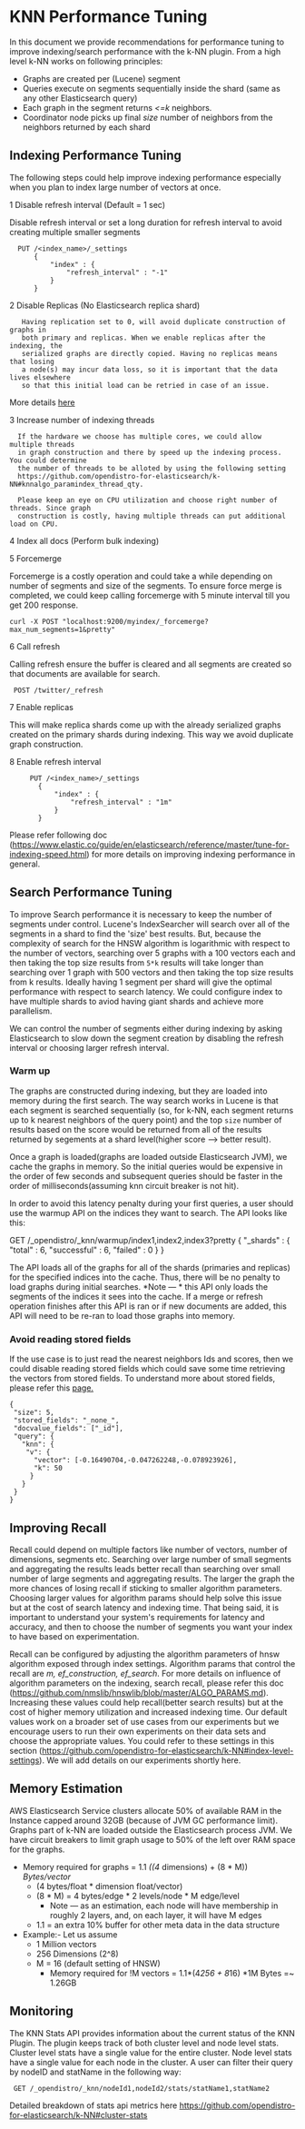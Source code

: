 # KNN Performance Tuning

In this document we provide recommendations for performance tuning to improve indexing/search performance with the k-NN plugin.  From a high level k-NN works on following principles:

* Graphs are created per (Lucene) segment
* Queries execute on segments sequentially inside the shard (same as any other Elasticsearch query) 
* Each graph in the segment returns *<=k* neighbors. 
* Coordinator node picks up final *size* number of neighbors from the neighbors returned by each shard

## Indexing Performance Tuning

The following steps could help improve indexing performance especially when you plan to index large number of vectors at once. 

1 Disable refresh interval  (Default = 1 sec)
 
 Disable refresh interval or set a long duration for refresh interval to avoid creating multiple smaller segments
  ```  
    PUT /<index_name>/_settings
        {
            "index" : {
                "refresh_interval" : "-1"
            }
        }
  ```
2 Disable Replicas (No Elasticsearch replica shard)
 ```
    Having replication set to 0, will avoid duplicate construction of graphs in 
    both primary and replicas. When we enable replicas after the indexing, the 
    serialized graphs are directly copied. Having no replicas means that losing 
    a node(s) may incur data loss, so it is important that the data lives elsewhere 
    so that this initial load can be retried in case of an issue.
 ```
More details [here](https://www.elastic.co/guide/en/elasticsearch/reference/master/tune-for-indexing-speed.html#_disable_replicas_for_initial_loads)
    
3 Increase number of indexing threads
  ```
    If the hardware we choose has multiple cores, we could allow multiple threads 
    in graph construction and there by speed up the indexing process. You could determine
    the number of threads to be alloted by using the following setting   
    https://github.com/opendistro-for-elasticsearch/k-NN#knnalgo_paramindex_thread_qty.
     
    Please keep an eye on CPU utilization and choose right number of threads. Since graph
    construction is costly, having multiple threads can put additional load on CPU. 
  ```
    
4 Index all docs (Perform bulk indexing)

5 Forcemerge 
  
 Forcemerge is a costly operation and could take a while depending on number of segments and size of the segments.
 To ensure force merge is completed, we could keep calling forcemerge with 5 minute interval till you get 200 response.
    
    curl -X POST "localhost:9200/myindex/_forcemerge?max_num_segments=1&pretty"
    
6 Call refresh 

 Calling refresh ensure the buffer is cleared and all segments are created so that documents are available for search. 
 ```
  POST /twitter/_refresh
```
7 Enable replicas 
 
 This will make replica shards come up with the already serialized graphs created on the primary shards during indexing. This way 
 we avoid duplicate graph construction.

8  Enable refresh interval
 ```
      PUT /<index_name>/_settings
        {
            "index" : {
                "refresh_interval" : "1m"
            }
        }
 ```

Please refer following doc (https://www.elastic.co/guide/en/elasticsearch/reference/master/tune-for-indexing-speed.html) for more details on improving indexing performance in general.

## Search Performance Tuning

To improve Search performance it is necessary to keep the number of segments under control. Lucene's IndexSearcher will search over all of the segments in a shard to find the 'size' best results. But, because the complexity of search for the HNSW algorithm is logarithmic with respect to the number of vectors, searching over 5 graphs with a 100 vectors each and then taking the top size results from ```5*k``` results will take longer than searching over 1 graph with 500 vectors and then taking the top size results from k results. 
Ideally having 1 segment per shard will give the optimal performance with respect to search latency. We could configure index to have multiple shards to aviod having giant shards and achieve more parallelism.

We can control the number of segments either during indexing by asking Elasticsearch to slow down the segment creation by disabling the refresh interval or choosing larger refresh interval.

### Warm up

The graphs are constructed during indexing, but they are loaded into memory during the first search. The way search works in Lucene is that each segment is searched sequentially (so, for k-NN, each segment returns up to k nearest neighbors of the query point) and the top ```size``` number of results based on the score would be returned from all of the results returned by segements at a shard level(higher score --> better result). 

Once a graph is loaded(graphs are loaded outside Elasticsearch JVM), we cache the graphs in memory. So the initial queries would be expensive in the order of few seconds and subsequent queries should be faster in the order of milliseconds(assuming knn circuit breaker is not hit).

In order to avoid this latency penalty during your first queries, a user should use the warmup API on the indices they want to search. The API looks like this:

GET /_opendistro/_knn/warmup/index1,index2,index3?pretty
{
  "_shards" : {
    "total" : 6,
    "successful" : 6,
    "failed" : 0
  }
}

The API loads all of the graphs for all of the shards (primaries and replicas) for the specified indices into the cache. Thus, there will be no penalty to load graphs during initial searches. *Note — * this API only loads the segments of the indices it sees into the cache. If a merge or refresh operation finishes after this API is ran or if new documents are added, this API will need to be re-ran to load those graphs into memory.

### Avoid reading stored fields

If the use case is to just read the nearest neighbors Ids and scores, then we could disable reading stored fields which could save some time retrieving the vectors from stored fields. 
To understand more about stored fields, 
please refer this [page.](https://discuss.elastic.co/t/what-does-it-mean-to-store-a-field/5893/5)
```
{
 "size": 5,
 "stored_fields": "_none_",
 "docvalue_fields": ["_id"],
 "query": {
   "knn": {
    "v": {
      "vector": [-0.16490704,-0.047262248,-0.078923926],
      "k": 50
     }       
   }
 }
}
```
## Improving Recall 

Recall could depend on multiple factors like number of vectors, number of dimensions, segments etc. Searching over large number of small segments and aggregating the results leads better recall than searching over small number of large segments and aggregating results. The larger the graph the more chances of losing recall if sticking to smaller algorithm parameters. 
Choosing larger values for algorithm params should help solve this issue but at the cost of search latency and indexing time. That being said, it is important to understand your system's requirements for latency and accuracy, and then to choose the number of segments you want your index to have based on experimentation.

Recall can be configured by adjusting the algorithm parameters of hnsw algorithm exposed through index settings. Algorithm params that control the recall are *m, ef_construction, ef_search*. For more details on influence of algorithm parameters on the indexing, search recall, please refer this  doc (https://github.com/nmslib/hnswlib/blob/master/ALGO_PARAMS.md).  Increasing these values could help recall(better search results) but at the cost of higher memory utilization and increased indexing time. Our default values work on a broader set of use cases from our experiments but we encourage users to run their own experiments on their data sets and choose the appropriate values. You could refer to these settings in this section (https://github.com/opendistro-for-elasticsearch/k-NN#index-level-settings). We will add details on our experiments shortly here.

## Memory Estimation

AWS Elasticsearch Service clusters allocate 50% of available RAM in the Instance capped around 32GB (because of JVM GC performance limit). Graphs part of k-NN are loaded outside the Elasticsearch process JVM. We have circuit breakers to limit graph usage to 50% of the left over RAM space for the graphs.

* Memory required for graphs =   1.1 *((4* dimensions) + (8 * M)) *Bytes/vector*
    * (4 bytes/float * dimension float/vector)
    * (8 * M) = 4 bytes/edge * 2 levels/node *  M edge/level
        * Note — as an estimation, each node will have membership in roughly 2 layers, and, on each layer, it will have M edges
    * 1.1 = an extra 10% buffer for other meta data in the data structure
* Example:- Let us assume
    * 1 Million vectors 
    * 256 Dimensions (2^8)
    * M = 16 (default setting of HNSW)
        * Memory required for !M vectors = 1.1*(4*256 + 8*16) *1M Bytes =~ 1.26GB 

## Monitoring 

The KNN Stats API provides information about the current status of the KNN Plugin. The plugin keeps track of both cluster level and node level stats. Cluster level stats have a single value for the entire cluster. Node level stats have a single value for each node in the cluster. A user can filter their query by nodeID and statName in the following way:
 ```
  GET /_opendistro/_knn/nodeId1,nodeId2/stats/statName1,statName2
 ```

Detailed breakdown of stats api metrics here https://github.com/opendistro-for-elasticsearch/k-NN#cluster-stats
